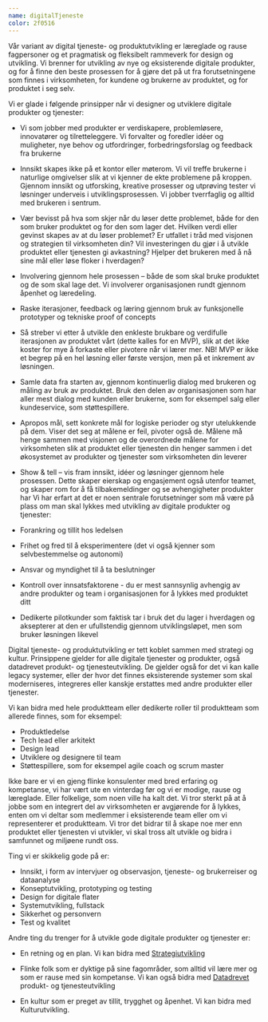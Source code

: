 ```yaml
---
name: digitalTjeneste
color: 2f0516
---
```


<div class="bigText" >

Vår variant av digital tjeneste- og produktutvikling er læreglade og
rause fagpersoner og et pragmatisk og fleksibelt rammeverk for design
og utvikling. Vi brenner for utvikling av nye og eksisterende digitale
produkter, og for å finne den beste prosessen for å gjøre det på ut
fra forutsetningene som finnes i virksomheten, for kundene og brukerne
av produktet, og for produktet i seg selv.

</div>

<div class="wrapper">
Vi er glade i følgende prinsipper når vi designer og utviklere
digitale produkter og tjenester:

- Vi som jobber med produkter er verdiskapere, problemløsere,
  innovatører og tilretteleggere. Vi forvalter og foredler idéer og
  muligheter, nye behov og utfordringer, forbedringsforslag og
  feedback fra brukerne

- Innsikt skapes ikke på et kontor eller møterom. Vi vil treffe
  brukerne i naturlige omgivelser slik at vi kjenner de ekte
  problemene på kroppen. Gjennom innsikt og utforsking, kreative
  prosesser og utprøving tester vi løsninger underveis i
  utviklingsprosessen. Vi jobber tverrfaglig og alltid med brukeren
  i sentrum.

- Vær bevisst på hva som skjer når du løser dette problemet, både
  for den som bruker produktet og for den som lager det. Hvilken
  verdi eller gevinst skapes av at du løser problemet? Er utfallet i
  tråd med visjonen og strategien til virksomheten din? Vil
  investeringen du gjør i å utvikle produktet eller tjenesten gi
  avkastning? Hjelper det brukeren med å nå sine mål eller løse
  floker i hverdagen?

- Involvering gjennom hele prosessen – både de som skal bruke
  produktet og de som skal lage det. Vi involverer organisasjonen
  rundt gjennom åpenhet og læredeling.

- Raske iterasjoner, feedback og læring gjennom bruk av funksjonelle prototyper og tekniske proof of concepts

- Så streber vi etter å utvikle den enkleste brukbare og verdifulle iterasjonen av produktet vårt (dette kalles for en MVP), slik at det ikke koster for mye å forkaste eller pivotere når vi lærer mer. NB! MVP er ikke et begrep på en hel løsning eller første versjon, men på et inkrement av løsningen.

- Samle data fra starten av, gjennom kontinuerlig dialog med brukeren og måling av bruk av produktet. Bruk den delen av organisasjonen som har aller mest dialog med kunden eller brukerne, som for eksempel salg eller kundeservice, som støttespillere.

- Apropos mål, sett konkrete mål for logiske perioder og styr utelukkende på dem. Viser det seg at målene er feil, pivoter også de. Målene må henge sammen med visjonen og de overordnede målene for virksomheten slik at produktet eller tjenesten din henger sammen i det økosystemet av produkter og tjenester som virksomheten din leverer

- Show & tell – vis fram innsikt, idéer og løsninger gjennom hele prosessen. Dette skaper eierskap og engasjement også utenfor teamet, og skaper rom for å få tilbakemeldinger og se avhengigheter produkter har
  Vi har erfart at det er noen sentrale forutsetninger som må være på plass om man skal lykkes med utvikling av digitale produkter og tjenester:

- Forankring og tillit hos ledelsen

- Frihet og fred til å eksperimentere (det vi også kjenner som selvbestemmelse og autonomi)

- Ansvar og myndighet til å ta beslutninger

- Kontroll over innsatsfaktorene - du er mest sannsynlig avhengig av andre produkter og team i organisasjonen for å lykkes med produktet ditt

- Dedikerte pilotkunder som faktisk tar i bruk det du lager i hverdagen og aksepterer at den er ufullstendig gjennom utviklingsløpet, men som bruker løsningen likevel

Digital tjeneste- og produktutvikling er tett koblet sammen med strategi og kultur. Prinsippene gjelder for alle digitale tjenester og produkter, også datadrevet produkt- og tjenesteutvikling. De gjelder også for det vi kan kalle legacy systemer, eller der hvor det finnes eksisterende systemer som skal moderniseres, integreres eller kanskje erstattes med andre produkter eller tjenester.

Vi kan bidra med hele produktteam eller dedikerte roller til produktteam som allerede finnes, som for eksempel:

- Produktledelse
- Tech lead eller arkitekt
- Design lead
- Utviklere og designere til team
- Støttespillere, som for eksempel agile coach og scrum master

Ikke bare er vi en gjeng flinke konsulenter med bred erfaring og kompetanse, vi har vært ute en vinterdag før og vi er modige, rause og læreglade. Eller folkelige, som noen ville ha kalt det. Vi tror sterkt på at å jobbe som en integrert del av virksomheten er avgjørende for å lykkes, enten om vi deltar som medlemmer i eksisterende team eller om vi representerer et produktteam. Vi tror det bidrar til å skape noe mer enn produktet eller tjenesten vi utvikler, vi skal tross alt utvikle og bidra i samfunnet og miljøene rundt oss.

<div class=bigText>

Ting vi er skikkelig gode på er:

</div>

- Innsikt, i form av intervjuer og observasjon, tjeneste- og brukerreiser og dataanalyse
- Konseptutvikling, prototyping og testing
- Design for digitale flater
- Systemutvikling, fullstack
- Sikkerhet og personvern
- Test og kvalitet

<div class="bigText">

Andre ting du trenger for å utvikle gode digitale produkter og tjenester er:

</div>

- En retning og en plan. Vi kan bidra med [Strategiutvikling](./strategi)

- Flinke folk som er dyktige på sine fagområder, som alltid vil lære mer og som er rause med sin kompetanse. Vi kan også bidra med [Datadrevet](./datadriv) produkt- og tjenesteutvikling

- En kultur som er preget av tillit, trygghet og åpenhet. Vi kan bidra med Kulturutvikling.

</div>

